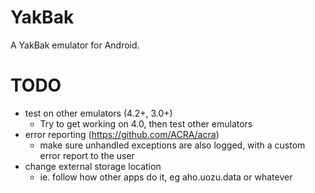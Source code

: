 YakBak
======

A YakBak emulator for Android.

# TODO
- test on other emulators (4.2+, 3.0+)
    + Try to get working on 4.0, then test other emulators
- error reporting (https://github.com/ACRA/acra)
    + make sure unhandled exceptions are also logged, with a custom
      error report to the user
- change external storage location
    + ie. follow how other apps do it, eg aho.uozu.data or whatever